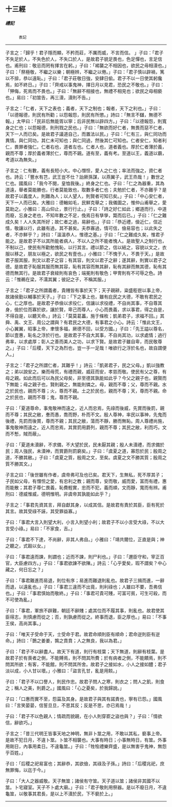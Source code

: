 

## 十三經

##### 禮記
　　　`表記`

* * *

子言之：「歸乎！君子隱而顯，不矜而莊，不厲而威，不言而信。
」子曰：「君子不失足於人，不失色於人，不失口於人，是故君子貌足畏也，色足憚也，言足信也。甫刑曰：敬忌而罔有擇言在躬。」子曰：「裼襲之不相因也，欲民之毋相瀆也。」子曰：「祭極敬，不繼之以樂；朝極辨，不繼之以倦。」子曰：「君子慎以辟禍，篤以不揜，恭以遠恥。」子曰：「君子莊敬日強，安肆日偷。君子不以一日使其躬儳焉，如不終日。」子曰：「齊戒以事鬼神，擇日月以見君，恐民之不敬也。」子曰：「狎侮，死焉而不畏也。」子曰：「無辭不相接也，無禮不相見也；欲民之毋相褻也。」易曰：「初筮告，再三瀆，瀆則不告。」

子言之：「仁者，天下之表也；義者，天下之制也；報者，天下之利也。」子曰：「以德報德，則民有所勸；以怨報怨，則民有所懲。」詩曰：「無言不讎，無德不報。」太甲曰：「民非后無能胥以寧；后非民無以辟四方。」子曰：「以德報怨，則寬身之仁也；以怨報德，則刑戮之民也。」子曰：「無欲而好仁者，無畏而惡不仁者，天下一人而已矣。是故君子議道自己，而置法以民。」子曰：「仁有三，與仁同功而異情。與仁同功，其仁未可知也；與仁同過，然後其仁可知也。仁者安仁，知者利仁，畏罪者強仁。仁者右也，道者左也。仁者人也，道者義也。厚於仁者薄於義，親而不尊；厚於義者薄於仁，尊而不親。道有至，義有考。至道以王，義道以霸，考道以為無失。」

子言之：仁有數，義有長短小大。中心憯怛，愛人之仁也；率法而強之，資仁者也。詩云：「豐水有芑，武王豈不仕？詒厥孫謀，以燕翼子，武王烝哉！」數世之仁也。國風曰：「我今不閱，皇恤我後。」終身之仁也。子曰：「仁之為器重，其為道遠，舉者莫能勝也，行者莫能致也，取數多者仁也；夫勉於仁者，不亦難乎？是故君子以義度人，則難為人；以人望人，則賢者可知已矣。」子曰：「中心安仁者，天下一人而已矣。大雅曰：德輶如毛，民鮮克舉之；我儀圖之，惟仲山甫舉之，愛莫助之。小雅曰：高山仰止，景行行止。」子曰：「詩之好仁如此；鄉道而行，中道而廢，忘身之老也，不知年數之不足，俛焉日有孳孳，斃而后已。」子曰：「仁之難成久矣！人人失其所好；故仁者之過，易辭也。」子曰：「恭近禮，儉近仁，信近情，敬讓以行，此雖有過，其不甚矣。夫恭寡過，情可信，儉易容也；以此失之者，不亦鮮乎？」詩曰：「溫溫恭人，惟德之基。」子曰：「仁之難成久矣，惟君子能之。是故君子不以其所能者病人，不以人之所不能者愧人。是故聖人之制行也，不制以己，使民有所勸勉愧恥，以行其言。禮以節之，信以結之，容貌以文之，衣服以移之，朋友以極之，欲民之有壹也。」小雅曰：「不愧于人，不畏于天。」是故君子服其服，則文以君子之容；有其容，則文以君子之辭；遂其辭，則實以君子之德。是故君子恥服其服而無其容，恥有其容而無其辭，恥有其辭而無其德，恥有其德而無其行。是故君子衰絰則有哀色；端冕則有敬色；甲冑則有不可辱之色。詩云：「惟鵜在梁，不濡其翼；彼記之子，不稱其服。」

子言之：「君子之所謂義者，貴賤皆有事於天下；天子親耕，粢盛秬鬯以事上帝，故諸侯勤以輔事於天子。」子曰：「下之事上也，雖有庇民之大德，不敢有君民之心，仁之厚也。是故君子恭儉以求役仁，信讓以求役禮，不自尚其事，不自尊其身，儉於位而寡於欲，讓於賢，卑己而尊人，小心而畏義，求以事君，得之自是，不得自是，以聽天命。」詩云：「莫莫葛藟，施于條枚；凱弟君子，求福不回。」其舜、禹、文王、周公之謂與？有君民之大德，有事君之小心。詩云：「惟此文王，小心翼翼，昭事上帝，聿懷多福，厥德不回，以受方國。」子曰：「先王謚以尊名，節以壹惠，恥名之浮於行也。是故君子不自大其事，不自尚其功，以求處情；過行弗率，以求處厚；彰人之善而美人之功，以求下賢。是故君子雖自卑，而民敬尊之。」子曰：「后稷，天下之為烈也，豈一手一足哉！唯欲行之浮於名也，故自謂便人。」

子言之：「君子之所謂仁者，其難乎！」詩云：「凱弟君子，民之父母。」凱以強教之；弟以說安之。樂而毋荒，有禮而親，威莊而安，孝慈而敬。使民有父之尊，有母之親。如此而后可以為民父母矣，非至德其孰能如此乎？今父之親子也，親賢而下無能；母之親子也，賢則親之，無能則憐之。母，親而不尊；父，尊而不親。水之於民也，親而不尊；火，尊而不親。土之於民也，親而不尊；天，尊而不親。命之於民也，親而不尊；鬼，尊而不親。

子曰：「夏道尊命，事鬼敬神而遠之，近人而忠焉，先祿而後威，先賞而後罰，親而不尊；其民之敝，惷而愚，喬而野，朴而不文。殷人尊神，率民以事神，先鬼而後禮，先罰而後賞，尊而不親；其民之敝，蕩而不靜，勝而無恥。周人尊禮尚施，事鬼敬神而遠之，近人而忠焉，其賞罰用爵列，親而不尊；其民之敝，利而巧，文而不慙，賊而蔽」。

子曰：「夏道未瀆辭，不求備，不大望於民，民未厭其親；殷人未瀆禮，而求備於民；周人強民，未瀆神，而賞爵刑罰窮矣。」子曰：「虞夏之道，寡怨於民；殷周之道，不勝其敝。」子曰：「虞夏之質，殷周之文，至矣。虞夏之文不勝其質；殷周之質不勝其文。」

子言之曰：「後世雖有作者，虞帝弗可及也已矣。君天下，生無私，死不厚其子；子民如父母，有憯怛之愛，有忠利之教；親而尊，安而敬，威而愛，富而有禮，惠而能散；其君子尊仁畏義，恥費輕實，忠而不犯，義而順，文而靜，寬而有辨。甫刑曰：德威惟威，德明惟明。非虞帝其孰能如此乎？」

子言之：「事君先資其言，拜自獻其身，以成其信。是故君有責於其臣，臣有死於其言。故其受祿不誣，其受罪益寡。」

子曰：「事君大言入則望大利，小言入則望小利；故君子不以小言受大祿，不以大言受小祿。」易曰：「不家食，吉。」

子曰：「事君不下達，不尚辭，非其人弗自。」小雅曰：「靖共爾位，正直是與；神之聽之，式穀以女。」

子曰：「事君遠而諫，則讇也；近而不諫，則尸利也。」子曰：「邇臣守和，宰正百官，大臣慮四方。」子曰：「事君欲諫不欲陳。」詩云：「心乎愛矣，瑕不謂矣？中心藏之，何日忘之？」

子曰：「事君難進而易退，則位有序；易進而難退則亂也。故君子三揖而進，一辭而退，以遠亂也。」子曰：「事君三違而不出竟，則利祿也；人雖曰不要，吾弗信也。」子曰：「事君慎始而敬終。」子曰：「事君可貴可賤，可富可貧，可生可殺，而不可使為亂。」

子曰：「事君，軍旅不辟難，朝廷不辭賤；處其位而不履其事，則亂也。故君使其臣得志，則慎慮而從之；否，則孰慮而從之。終事而退，臣之厚也。」易曰：「不事王侯，高尚其事。」

子曰：「唯天子受命于天，士受命于君。故君命順則臣有順命；君命逆則臣有逆命。」詩曰：「鵲之姜姜，鶉之賁賁；人之無良，我以為君。」

子曰：「君子不以辭盡人。故天下有道，則行有枝葉；天下無道，則辭有枝葉。是故君子於有喪者之側，不能賻焉，則不問其所費；於有病者之側，不能饋焉，則不問其所欲；有客，不能館，則不問其所舍。故君子之接如水，小人之接如醴；君子淡以成，小人甘以壞。」小雅曰：「盜言孔甘，亂是用餤。」

子曰：「君子不以口譽人，則民作忠。故君子問人之寒，則衣之；問人之飢，則食之；稱人之美，則爵之。」國風曰：「心之憂矣，於我歸說。」

子曰：「口惠而實不至，怨菑及其身。是故君子與其有諾責也，寧有已怨。」國風曰：「言笑晏晏，信誓旦旦，不思其反；反是不思，亦已焉哉！」

子曰：「君子不以色親人；情疏而貌親，在小人則穿窬之盜也與？」子曰：「情欲信，辭欲巧。」

子言之：「昔三代明王皆事天地之神明，無非卜筮之用，不敢以其私，褻事上帝。是故不犯日月，不違卜筮。卜筮不相襲也。大事有時日；小事無時日，有筮。外事用剛日，內事用柔日。不違龜筮。」子曰：「牲牷禮樂齊盛，是以無害乎鬼神，無怨乎百姓。」

子曰：「后稷之祀易富也；其辭恭，其欲儉，其祿及子孫。」詩曰：「后稷兆祀，庶無罪悔，以迄于今。」

子曰：「大人之器威敬。天子無筮；諸侯有守筮。天子道以筮；諸侯非其國不以筮。卜宅寢室。天子不卜處大廟。」子曰：「君子敬則用祭器。是以不廢日月，不違龜筮，以敬事其君長，是以上不瀆於民，下不褻於上。」

* * *


